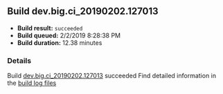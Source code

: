## Build dev.big.ci_20190202.127013
- **Build result:** `succeeded`
- **Build queued:** 2/2/2019 8:28:38 PM
- **Build duration:** 12.38 minutes
### Details
Build [dev.big.ci_20190202.127013](https://winappstudio.visualstudio.com/web/build.aspx?pcguid=a4ef43be-68ce-4195-a619-079b4d9834c2&builduri=vstfs%3a%2f%2f%2fBuild%2fBuild%2f27013) succeeded
Find detailed information in the [build log files](https://uwpctdiags.blob.core.windows.net/buildlogs/dev.big.ci_20190202.127013_logs.zip)
